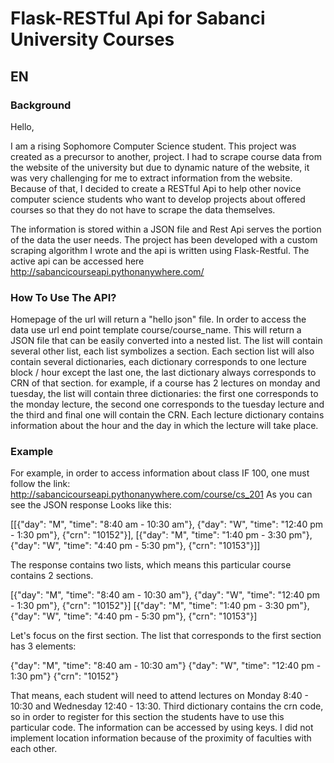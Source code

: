 # Flask-RESTful Api for Sabanci University Courses

## EN

### Background
Hello,

  I am a rising Sophomore Computer Science student. This project was created as a precursor to another, project. I had to scrape course data from the website of the university but due to dynamic nature of the website, it was very challenging for me to extract information from the website. Because of that, I decided to create a RESTful Api to help other novice computer science students who want to develop projects about offered courses so that they do not have to scrape the data themselves.

  The information is stored within a JSON file and Rest Api serves the portion of the data the user needs. The project has been developed with a custom scraping algorithm I wrote and the api is written using Flask-Restful. The active api can be accessed here http://sabancicourseapi.pythonanywhere.com/
  
### How To Use The API?

  Homepage of the url will return a "hello json" file. In order to access the data use url end point template course/course_name. This will return a JSON file that can be easily converted into a nested list. The list will contain several other list, each list symbolizes a section. Each section list will also contain several dictionaries, each dictionary corresponds to one lecture block / hour except the last one, the last dictionary always corresponds to CRN of that section. for example, if a course has 2 lectures on monday and tuesday, the list will contain three dictionaries: the first one corresponds to the monday lecture, the second one corresponds to the tuesday lecture and the third and final one will contain the CRN. Each lecture dictionary contains information about the hour and the day in which the lecture will take place.
  
 ### Example
  
  For example, in order to access information about class IF 100, one must follow the link: http://sabancicourseapi.pythonanywhere.com/course/cs_201
 As you can see the JSON response Looks like this:
  
  [[{"day": "M", "time": "8:40 am - 10:30 am"}, {"day": "W", "time": "12:40 pm - 1:30 pm"}, {"crn": "10152"}], [{"day": "M", "time": "1:40 pm - 3:30 pm"}, {"day": "W", "time": "4:40 pm - 5:30 pm"}, {"crn": "10153"}]]
  
  The response contains two lists, which means this particular course contains 2 sections.
  
 [{"day": "M", "time": "8:40 am - 10:30 am"}, {"day": "W", "time": "12:40 pm - 1:30 pm"}, {"crn": "10152"}]
 [{"day": "M", "time": "1:40 pm - 3:30 pm"}, {"day": "W", "time": "4:40 pm - 5:30 pm"}, {"crn": "10153"}]
  
  Let's focus on the first section. The list that corresponds to the first section has 3 elements:
  
  {"day": "M", "time": "8:40 am - 10:30 am"}
  {"day": "W", "time": "12:40 pm - 1:30 pm"}
  {"crn": "10152"}
  
  That means, each student will need to attend lectures on Monday 8:40 - 10:30 and Wednesday 12:40 - 13:30. Third dictionary contains the crn code, so in order to register for this section the students have to use this particular code. The information can be accessed by using keys. I did not implement location information because of the proximity of faculties with each other.
